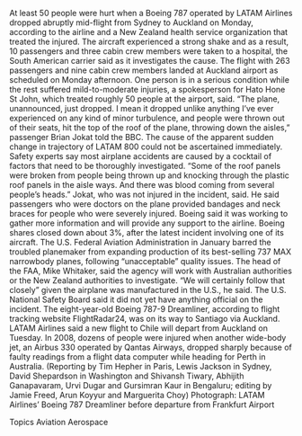 At least 50 people were hurt when a Boeing 787 operated by LATAM Airlines dropped abruptly mid-flight from Sydney to Auckland on Monday, according to the airline and a New Zealand health service organization that treated the injured.
The aircraft experienced a strong shake and as a result, 10 passengers and three cabin crew members were taken to a hospital, the South American carrier said as it investigates the cause.
The flight with 263 passengers and nine cabin crew members landed at Auckland airport as scheduled on Monday afternoon.
One person is in a serious condition while the rest suffered mild-to-moderate injuries, a spokesperson for Hato Hone St John, which treated roughly 50 people at the airport, said.
“The plane, unannounced, just dropped. I mean it dropped unlike anything I’ve ever experienced on any kind of minor turbulence, and people were thrown out of their seats, hit the top of the roof of the plane, throwing down the aisles,” passenger Brian Jokat told the BBC.
The cause of the apparent sudden change in trajectory of LATAM 800 could not be ascertained immediately. Safety experts say most airplane accidents are caused by a cocktail of factors that need to be thoroughly investigated.
“Some of the roof panels were broken from people being thrown up and knocking through the plastic roof panels in the aisle ways. And there was blood coming from several people’s heads.” Jokat, who was not injured in the incident, said.
He said passengers who were doctors on the plane provided bandages and neck braces for people who were severely injured.
Boeing said it was working to gather more information and will provide any support to the airline.
Boeing shares closed down about 3%, after the latest incident involving one of its aircraft. The U.S. Federal Aviation Administration in January barred the troubled planemaker from expanding production of its best-selling 737 MAX narrowbody planes, following “unacceptable” quality issues.
The head of the FAA, Mike Whitaker, said the agency will work with Australian authorities or the New Zealand authorities to investigate.
“We will certainly follow that closely” given the airplane was manufactured in the U.S., he said.
The U.S. National Safety Board said it did not yet have anything official on the incident.
The eight-year-old Boeing 787-9 Dreamliner, according to flight tracking website FlightRadar24, was on its way to Santiago via Auckland. LATAM Airlines said a new flight to Chile will depart from Auckland on Tuesday.
In 2008, dozens of people were injured when another wide-body jet, an Airbus 330 operated by Qantas Airways, dropped sharply because of faulty readings from a flight data computer while heading for Perth in Australia.
(Reporting by Tim Hepher in Paris, Lewis Jackson in Sydney, David Shepardson in Washington and Shivansh Tiwary, Abhijith Ganapavaram, Urvi Dugar and Gursimran Kaur in Bengaluru; editing by Jamie Freed, Arun Koyyur and Marguerita Choy)
Photograph: LATAM Airlines’ Boeing 787 Dreamliner before departure from Frankfurt Airport

Topics
Aviation
Aerospace
